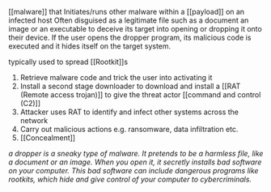 [[malware]] that Initiates/runs other malware within a [[payload]] on an infected host
Often disguised as a legitimate file such as a document an image or an executable to deceive its target into opening or dropping it onto their device. If the user opens the dropper program, its malicious code is executed and it hides itself on the target system.

typically used to spread [[Rootkit]]s

1. Retrieve malware code and trick the user into activating it
2. Install a second stage downloader to download and install a [[RAT (Remote access trojan)]] to give the threat actor [[command and control (C2)]]
3. Attacker uses RAT to identify and infect other systems across the network
4. Carry out malicious actions e.g. ransomware, data infiltration etc.
5. [[Concealment]]


*a dropper is a sneaky type of malware. It pretends to be a harmless file, like a document or an image. When you open it, it secretly installs bad software on your computer. This bad software can include dangerous programs like rootkits, which hide and give control of your computer to cybercriminals.*